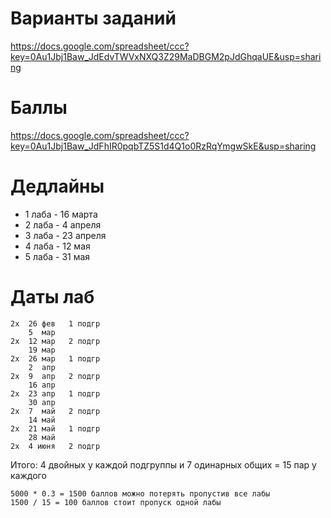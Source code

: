 Варианты заданий
================

https://docs.google.com/spreadsheet/ccc?key=0Au1Jbj1Baw_JdEdvTWVxNXQ3Z29MaDBGM2pJdGhqaUE&usp=sharing

Баллы
=====

https://docs.google.com/spreadsheet/ccc?key=0Au1Jbj1Baw_JdFhIR0pqbTZ5S1d4Q1o0RzRqYmgwSkE&usp=sharing

Дедлайны
========

* 1 лаба - 16 марта
* 2 лаба - 4 апреля
* 3 лаба - 23 апреля
* 4 лаба - 12 мая
* 5 лаба - 31 мая

Даты лаб
========

    2x  26 фев   1 подгр
        5  мар
    2x  12 мар   2 подгр
        19 мар
    2x  26 мар   1 подгр
        2  апр
    2x  9  апр   2 подгр
        16 апр
    2x  23 апр   1 подгр
        30 апр
    2x  7  май   2 подгр
        14 май
    2x  21 май   1 подгр
        28 май
    2x  4 июня   2 подгр

Итого: 4 двойных у каждой подгруппы и 7 одинарных общих = 15 пар у каждого

    5000 * 0.3 = 1500 баллов можно потерять пропустив все лабы
    1500 / 15 = 100 баллов стоит пропуск одной лабы

